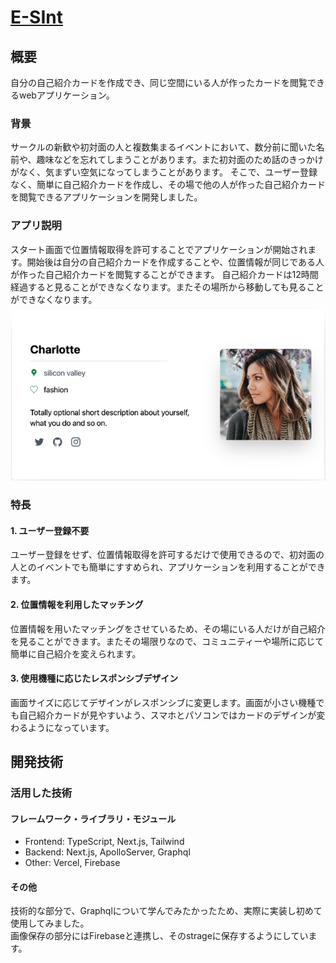 # [E-SInt](https://self-introduction-app.vercel.app/)

## 概要
自分の自己紹介カードを作成でき、同じ空間にいる人が作ったカードを閲覧できるwebアプリケーション。
<br>

### 背景
サークルの新歓や初対面の人と複数集まるイベントにおいて、数分前に聞いた名前や、趣味などを忘れてしまうことがあります。また初対面のため話のきっかけがなく、気まずい空気になってしまうことがあります。
そこで、ユーザー登録なく、簡単に自己紹介カードを作成し、その場で他の人が作った自己紹介カードを閲覧できるアプリケーションを開発しました。
<br>

### アプリ説明
スタート画面で位置情報取得を許可することでアプリケーションが開始されます。開始後は自分の自己紹介カードを作成することや、位置情報が同じである人が作った自己紹介カードを閲覧することができます。
自己紹介カードは12時間経過すると見ることができなくなります。またその場所から移動しても見ることができなくなります。
![自己紹介カード](public/images/card_wide.png)

### 特長
#### 1. ユーザー登録不要
ユーザー登録をせず、位置情報取得を許可するだけで使用できるので、初対面の人とのイベントでも簡単にすすめられ、アプリケーションを利用することができます。

#### 2. 位置情報を利用したマッチング
位置情報を用いたマッチングをさせているため、その場にいる人だけが自己紹介を見ることができます。またその場限りなので、コミュニティーや場所に応じて簡単に自己紹介を変えられます。

#### 3. 使用機種に応じたレスポンシブデザイン
画面サイズに応じてデザインがレスポンシブに変更します。画面が小さい機種でも自己紹介カードが見やすいよう、スマホとパソコンではカードのデザインが変わるようになっています。

## 開発技術
### 活用した技術
#### フレームワーク・ライブラリ・モジュール
- Frontend: TypeScript, Next.js, Tailwind
- Backend:  Next.js, ApolloServer, Graphql
- Other:    Vercel, Firebase

#### その他
技術的な部分で、Graphqlについて学んでみたかったため、実際に実装し初めて使用してみました。<br>
画像保存の部分にはFirebaseと連携し、そのstrageに保存するようにしています。
